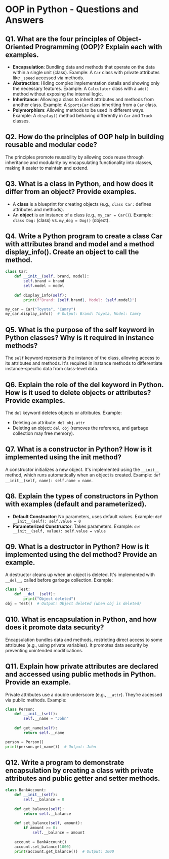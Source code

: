 # OOP in Python - Questions and Answers

## Q1. What are the four principles of Object-Oriented Programming (OOP)? Explain each with examples.

- **Encapsulation**: Bundling data and methods that operate on the data within a single unit (class). Example: A `Car` class with private attributes like `_speed` accessed via methods.
- **Abstraction**: Hiding complex implementation details and showing only the necessary features. Example: A `Calculator` class with a `add()` method without exposing the internal logic.
- **Inheritance**: Allowing a class to inherit attributes and methods from another class. Example: A `SportsCar` class inheriting from a `Car` class.
- **Polymorphism**: Allowing methods to be used in different ways. Example: A `display()` method behaving differently in `Car` and `Truck` classes.

## Q2. How do the principles of OOP help in building reusable and modular code?

The principles promote reusability by allowing code reuse through inheritance and modularity by encapsulating functionality into classes, making it easier to maintain and extend.

## Q3. What is a class in Python, and how does it differ from an object? Provide examples.

- A **class** is a blueprint for creating objects (e.g., `class Car:` defines attributes and methods).
- An **object** is an instance of a class (e.g., `my_car = Car()`). Example: `class Dog:` (class) vs. `my_dog = Dog()` (object).

## Q4. Write a Python program to create a class Car with attributes brand and model and a method display_info(). Create an object to call the method.

```python
class Car:
    def __init__(self, brand, model):
        self.brand = brand
        self.model = model
    
    def display_info(self):
        print(f"Brand: {self.brand}, Model: {self.model}")

my_car = Car("Toyota", "Camry")
my_car.display_info()  # Output: Brand: Toyota, Model: Camry
```

## Q5. What is the purpose of the self keyword in Python classes? Why is it required in instance methods?

The `self` keyword represents the instance of the class, allowing access to its attributes and methods. It's required in instance methods to differentiate instance-specific data from class-level data.

## Q6. Explain the role of the del keyword in Python. How is it used to delete objects or attributes? Provide examples.

The `del` keyword deletes objects or attributes. Example: 
- Deleting an attribute: `del obj.attr`
- Deleting an object: `del obj` (removes the reference, and garbage collection may free memory).

## Q7. What is a constructor in Python? How is it implemented using the __init__ method?

A constructor initializes a new object. It's implemented using the `__init__` method, which runs automatically when an object is created. Example: `def __init__(self, name): self.name = name`.

## Q8. Explain the types of constructors in Python with examples (default and parameterized).

- **Default Constructor**: No parameters, uses default values. Example: `def __init__(self): self.value = 0`
- **Parameterized Constructor**: Takes parameters. Example: `def __init__(self, value): self.value = value`

## Q9. What is a destructor in Python? How is it implemented using the __del__ method? Provide an example.

A destructor cleans up when an object is deleted. It's implemented with `__del__`, called before garbage collection. Example:
```python
class Test:
    def __del__(self):
        print("Object deleted")
obj = Test()  # Output: Object deleted (when obj is deleted)
```

## Q10. What is encapsulation in Python, and how does it promote data security?

Encapsulation bundles data and methods, restricting direct access to some attributes (e.g., using private variables). It promotes data security by preventing unintended modifications.

## Q11. Explain how private attributes are declared and accessed using public methods in Python. Provide an example.

Private attributes use a double underscore (e.g., `__attr`). They’re accessed via public methods. Example:
```python
class Person:
    def __init__(self):
        self.__name = "John"
    
    def get_name(self):
        return self.__name

person = Person()
print(person.get_name())  # Output: John
```

## Q12. Write a program to demonstrate encapsulation by creating a class with private attributes and public getter and setter methods.

```python
class BankAccount:
    def __init__(self):
        self.__balance = 0
    
    def get_balance(self):
        return self.__balance
    
    def set_balance(self, amount):
        if amount >= 0:
            self.__balance = amount
    
    account = BankAccount()
    account.set_balance(1000)
    print(account.get_balance())  # Output: 1000
```